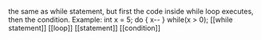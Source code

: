 the same as while statement, but first the code inside while loop executes,
then the condition.
Example:
int x = 5;
do {
	x--
} while(x > 0);
[[while statement]] [[loop]] [[statement]] [[condition]]